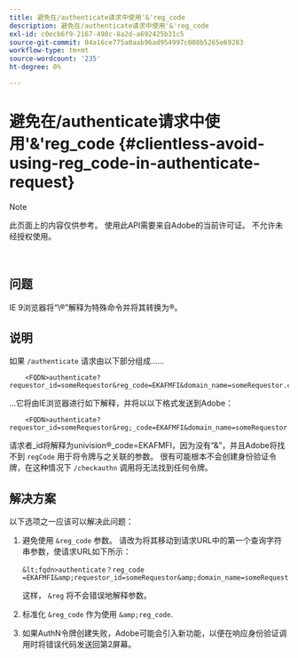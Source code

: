 ```yaml
---
title: 避免在/authenticate请求中使用'&'reg_code
description: 避免在/authenticate请求中使用'&'reg_code
exl-id: c0ecb6f9-2167-498c-8a2d-a692425b31c5
source-git-commit: 84a16ce775a0aab96ad954997c008b5265e69283
workflow-type: tm+mt
source-wordcount: '235'
ht-degree: 0%

---
```


# 避免在/authenticate请求中使用&#39;&amp;&#39;reg_code {#clientless-avoid-using-reg_code-in-authenticate-request}

>[!NOTE]
>
>此页面上的内容仅供参考。 使用此API需要来自Adobe的当前许可证。 不允许未经授权使用。

</br>



## 问题

IE 9浏览器将“\®”解释为特殊命令并将其转换为®。

## 说明

如果 `/authenticate` 请求由以下部分组成……


```
    <FQDN>authenticate? requestor_id=someRequestor&reg_code=EKAFMFI&domain_name=someRequestor.com&noflash=true&mso_id=someMvpd&redirect_url=someRequestor.redirect.url.html
```


...它将由IE浏览器进行如下解释，并将以以下格式发送到Adobe：


```
    <FQDN>authenticate?requestor_id=someRequestor&reg;_code=EKAFMFI&domain_name=someRequestor.com&noflash=true&mso_id=someMvpd&redirect_url=someRequestor.redirect.url.html
```


请求者\_id将解释为univision®\_code=EKAFMFI，因为没有“&amp;”，并且Adobe将找不到 `regCode` 用于将令牌与之关联的参数。  很有可能根本不会创建身份验证令牌，在这种情况下 `/checkauthn` 调用将无法找到任何令牌。



## 解决方案

以下选项之一应该可以解决此问题：

1. 避免使用 `&reg_code` 参数。  请改为将其移动到请求URL中的第一个查询字符串参数，使请求URL如下所示：


       &lt;fqdn>authenticate？reg_code =EKAFMFI&amp;requestor_id=someRequestor&amp;domain_name=someRequestor.com&amp;noflash=true&amp;mso_id=someMvpd&amp;redirect_url=someRequestor.redirect.url.html
   

   这样， `&reg` 将不会错误地解释参数。

1. 标准化 `&reg_code` 作为使用 `&amp;reg_code`.

1. 如果AuthN令牌创建失败，Adobe可能会引入新功能，以便在响应身份验证调用时将错误代码发送回第2屏幕。
